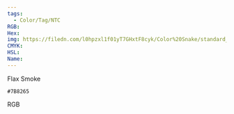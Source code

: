 ```yaml
---
tags:
  - Color/Tag/NTC
RGB:
Hex:
img: https://filedn.com/l0hpzxl1f01yT7GHxtF8cyk/Color%20Snake/standard_csv_to_svg/7B8265.svg
CMYK:
HSL:
Name:
---
```

Flax Smoke
```palette
#7B8265
```
RGB
